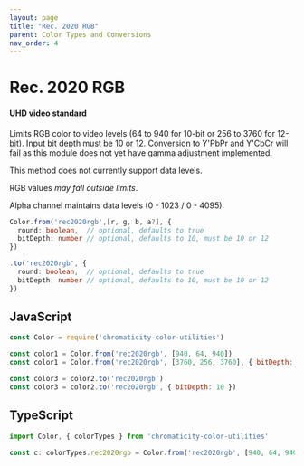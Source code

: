 ```yaml
---
layout: page
title: "Rec. 2020 RGB"
parent: Color Types and Conversions
nav_order: 4
---
```


# Rec. 2020 RGB
#### UHD video standard

Limits RGB color to video levels (64 to 940 for 10-bit or 256 to 3760 for 12-bit). Input bit depth must be 10 or 12. Conversion to Y'PbPr and Y'CbCr will fail as this module does not yet have gamma adjustment implemented.

This method does not currently support data levels.

RGB values _may fall outside limits_.

Alpha channel maintains data levels (0 - 1023 / 0 - 4095).

```ts
Color.from('rec2020rgb',[r, g, b, a?], {
  round: boolean,  // optional, defaults to true
  bitDepth: number // optional, defaults to 10, must be 10 or 12
})

.to('rec2020rgb', {
  round: boolean,  // optional, defaults to true
  bitDepth: number // optional, defaults to 10, must be 10 or 12
})
```

## JavaScript

```js
const Color = require('chromaticity-color-utilities')

const color1 = Color.from('rec2020rgb', [940, 64, 940])
const color1 = Color.from('rec2020rgb', [3760, 256, 3760], { bitDepth: 12 })

const color3 = color2.to('rec2020rgb')
const color3 = color2.to('rec2020rgb', { bitDepth: 10 })
```

## TypeScript

```ts
import Color, { colorTypes } from 'chromaticity-color-utilities'

const c: colorTypes.rec2020rgb = Color.from('rec2020rgb', [940, 64, 940])
```

